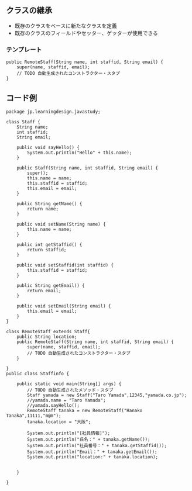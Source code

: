 ## クラスの継承
- 既存のクラスをベースに新たなクラスを定義
- 既存のクラスのフィールドやセッター、ゲッターが使用できる

### テンプレート
	public RemoteStaff(String name, int staffid, String email) {
		super(name, staffid, email);
		// TODO 自動生成されたコンストラクター・スタブ
	}

## コード例
	package jp.learningdesign.javastudy;
	
	class Staff {
		String name;
		int staffid;
		String email;
		
		public void sayHello() {
			System.out.println("Hello" + this.name);
		}
	
		public Staff(String name, int staffid, String email) {
			super();
			this.name = name;
			this.staffid = staffid;
			this.email = email;
		}
	
		public String getName() {
			return name;
		}
	
		public void setName(String name) {
			this.name = name;
		}
	
		public int getStaffid() {
			return staffid;
		}
	
		public void setStaffid(int staffid) {
			this.staffid = staffid;
		}
	
		public String getEmail() {
			return email;
		}
	
		public void setEmail(String email) {
			this.email = email;
		}
	}
	
	class RemoteStaff extends Staff{
		public String location;
		public RemoteStaff(String name, int staffid, String email) {
			super(name, staffid, email);
			// TODO 自動生成されたコンストラクター・スタブ
		}
		
	}
	public class Staffinfo {
	
		public static void main(String[] args) {
			// TODO 自動生成されたメソッド・スタブ
			Staff yamada = new Staff("Taro Yamada",12345,"yamada.co.jp");
			//yamada.name = "Taro Yamada";
			//yamada.sayHello();
			RemoteStaff tanaka = new RemoteStaff("Hanako Tanaka",11111,"m@m");
			tanaka.location = "大阪";
					
			System.out.println("[社員情報]");
			System.out.println("氏名：" + tanaka.getName());
			System.out.println("社員番号：" + tanaka.getStaffid());
			System.out.println("Email：" + tanaka.getEmail());
			System.out.println("location:" + tanaka.location);
			
	
		}
	
	}
